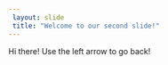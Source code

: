 ```yaml
---
 layout: slide
 title: "Welcome to our second slide!"
---
```

Hi there!
Use the left arrow to go back!